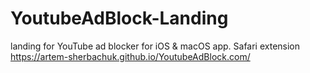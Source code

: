 # YoutubeAdBlock-Landing
 landing for YouTube ad blocker for iOS & macOS app. Safari extension
https://artem-sherbachuk.github.io/YoutubeAdBlock.com/
